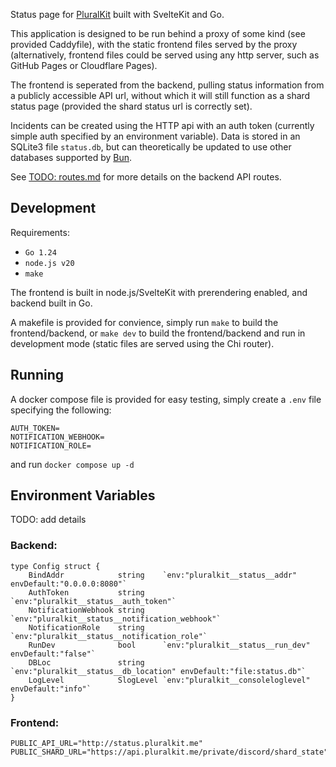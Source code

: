 Status page for [PluralKit](https://github.com/PluralKit/PluralKit) built with SvelteKit and Go.

This application is designed to be run behind a proxy of some kind (see provided Caddyfile), with the static frontend files served by the proxy (alternatively, frontend files could be served using any http server, such as GitHub Pages or Cloudflare Pages).

The frontend is seperated from the backend, pulling status information from a publicly accessible API url, without which it will still function as a shard status page (provided the shard status url is correctly set).

Incidents can be created using the HTTP api with an auth token (currently simple auth specified by an environment variable). Data is stored in an SQLite3 file `status.db`, but can theoretically be updated to use other databases supported by [Bun](https://bun.uptrace.dev/).

See [TODO: routes.md](./routes.md) for more details on the backend API routes.

## Development
Requirements:
- `Go 1.24`
- `node.js v20`
- `make`

The frontend is built in node.js/SvelteKit with prerendering enabled, and backend built in Go.

A makefile is provided for convience, simply run `make` to build the frontend/backend, or `make dev` to build the frontend/backend and run in development mode (static files are served using the Chi router).

## Running
A docker compose file is provided for easy testing, simply create a `.env` file specifying the following:
```
AUTH_TOKEN=
NOTIFICATION_WEBHOOK=
NOTIFICATION_ROLE=
```
and run `docker compose up -d`

## Environment Variables
TODO: add details

### Backend:
``` golang
type Config struct {
	BindAddr            string    `env:"pluralkit__status__addr" envDefault:"0.0.0.0:8080"`
	AuthToken           string    `env:"pluralkit__status__auth_token"`
	NotificationWebhook string    `env:"pluralkit__status__notification_webhook"`
	NotificationRole    string    `env:"pluralkit__status__notification_role"`
	RunDev              bool      `env:"pluralkit__status__run_dev" envDefault:"false"`
	DBLoc               string    `env:"pluralkit__status__db_location" envDefault:"file:status.db"`
	LogLevel            SlogLevel `env:"pluralkit__consoleloglevel" envDefault:"info"`
}
```

### Frontend:
```
PUBLIC_API_URL="http://status.pluralkit.me"
PUBLIC_SHARD_URL="https://api.pluralkit.me/private/discord/shard_state"
```